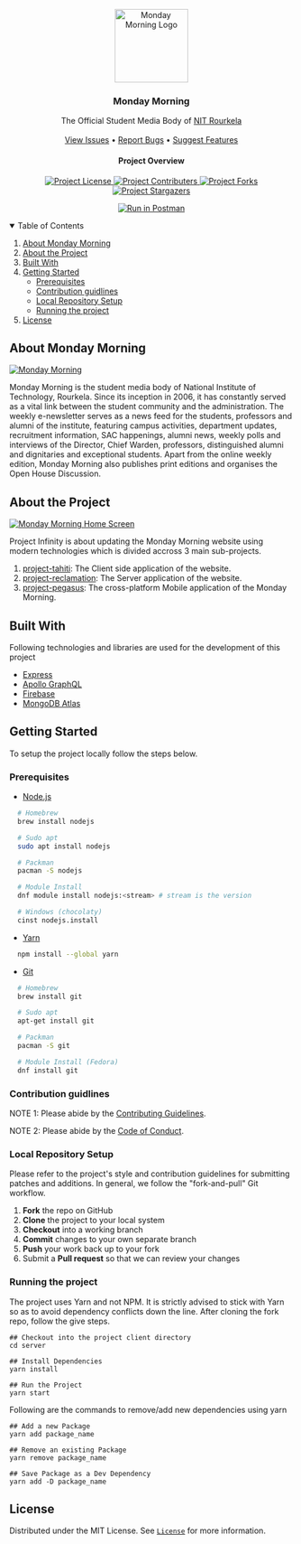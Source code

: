 <p align="center">
  <a href="https://github.com/Monday-Morning/project-infinity-migrate">
    <img src="repoImages/logo.png" alt="Monday Morning Logo" width="130">
  </a>

  <h3 align="center">Monday Morning</h3>

  <p align="center">
    The Official Student Media Body of <a href="https://nitrkl.ac.in">NIT Rourkela</a>
    <br />
    <br />
    <a href="https://github.com/Monday-Morning/project-infinity-migrate/issues">View Issues</a>
    •
    <a href="https://github.com/Monday-Morning/project-infinity-migrate/issues/new?assignees=&labels=bug&template=bug_report.md&title=bug%3A+">Report Bugs</a>
    •
    <a href="https://github.com/Monday-Morning/project-infinity-migrate/issues/new?assignees=&labels=enhancement&template=feature_request.md&title=enhancement%3A+">Suggest Features</a>
  </p>
</p>

<p align="center">
	<h4 align="center">Project Overview</h4>

  <p align="center">
			<a href="https://github.com/Monday-Morning/project-infinity-migrate/blob/main/LICENSE">
    		<img src="https://img.shields.io/github/license/Monday-Morning/project-infinity-migrate?style=plastic" alt="Project License">
    	</a>
			<a href="https://github.com/Monday-Morning/project-infinity-migrate/graphs/contributors">
    		<img src="https://img.shields.io/github/contributors/Monday-Morning/project-infinity-migrate?style=plastic" alt="Project Contributers">
    	</a>
			<a href="https://github.com/Monday-Morning/project-infinity-migrate/network/members">
    		<img src="https://img.shields.io/github/forks/Monday-Morning/project-infinity-migrate?style=plastic" alt="Project Forks">
    	</a>
			<a href="https://github.com/Monday-Morning/project-infinity-migrate/stargazers">
    		<img src="https://img.shields.io/github/stars/Monday-Morning/project-infinity-migrate?style=plastic" alt="Project Stargazers">
    	</a>
	</p>
	
  <p align="center">
			<a href="[https://github.com/Monday-Morning/project-infinity-migrate/blob/main/LICENSE](https://app.getpostman.com/run-collection/12460663-3f55b1ed-143c-4408-84d8-2af2b529952c?action=collection%2Ffork&collection-url=entityId%3D12460663-3f55b1ed-143c-4408-84d8-2af2b529952c%26entityType%3Dcollection%26workspaceId%3Dc4baa274-1d2d-42ae-885e-05446764e081)">
    		<img src="https://run.pstmn.io/button.svg" alt="Run in Postman">
    	</a>
	</p>

</p>

<!-- [![Staging Release][staging-deploy-shield]][staging-deploy-link]
[![Production Release][production-deploy-shield]][production-deploy-link]

[![Contributors][contributors-shield]][contributors-url]
[![Forks][forks-shield]][forks-url]
[![Stargazers][stars-shield]][stars-url]
[![MIT License][license-shield]][license-url] -->

<!-- TABLE OF CONTENTS -->
<details open="open">
  <summary>Table of Contents</summary>
  <ol>
    <li><a href="#about-monday-morning">About Monday Morning</a></li>
    <li><a href="#about-the-project">About the Project</a></li>
    <li><a href="#built-with">Built With</a></li>
    <li>
      <a href="#getting-started">Getting Started</a>
      <ul>
        <li><a href="#prerequisites">Prerequisites</a></li>
        <li><a href="#contribution-guidlines">Contribution guidlines</a></li>
        <li><a href="#local-repository-setup">Local Repository Setup</a></li>
        <li><a href="#running-the-project">Running the project</a></li>
      </ul>
    </li>
    <li><a href="#license">License</a></li>
  </ol>
</details>

## About Monday Morning

[![Monday Morning][repo-cover]](https://mondaymorning.nitrkl.ac.in)

Monday Morning is the student media body of National Institute of Technology, Rourkela. Since its inception in 2006, it has constantly served as a vital link between the student community and the administration. The weekly e-newsletter serves as a news feed for the students, professors and alumni of the institute, featuring campus activities, department updates, recruitment information, SAC happenings, alumni news, weekly polls and interviews of the Director, Chief Warden, professors, distinguished alumni and dignitaries and exceptional students. Apart from the online weekly edition, Monday Morning also publishes print editions and organises the Open House Discussion.

## About the Project

[![Monday Morning Home Screen][home-screen]](https://mondaymorning.nitrkl.ac.in)

Project Infinity is about updating the Monday Morning website using modern technologies which is divided accross 3 main sub-projects.

1. [project-tahiti](https://github.com/Monday-Morning/project-tahiti): The Client side application of the website.
1. [project-reclamation](https://github.com/Monday-Morning/project-reclamation): The Server application of the website.
1. [project-pegasus](https://github.com/Monday-Morning/project-pegasus): The cross-platform Mobile application of the Monday Morning.

## Built With

Following technologies and libraries are used for the development of this project

- [Express](https://expressjs.com/)
- [Apollo GraphQL](https://www.apollographql.com/)
- [Firebase](https://firebase.google.com/)
- [MongoDB Atlas](https://www.mongodb.com/atlas/database)

## Getting Started

To setup the project locally follow the steps below.

### Prerequisites

- [Node.js](https://nodejs.org/en/download/)

```sh
  # Homebrew
  brew install nodejs

  # Sudo apt
  sudo apt install nodejs

  # Packman
  pacman -S nodejs

  # Module Install
  dnf module install nodejs:<stream> # stream is the version

  # Windows (chocolaty)
  cinst nodejs.install

```

- [Yarn](https://classic.yarnpkg.com/en/docs/install/)

```sh
  npm install --global yarn
```

- [Git](https://git-scm.com/downloads)

```sh
  # Homebrew
  brew install git

  # Sudo apt
  apt-get install git

  # Packman
  pacman -S git

  # Module Install (Fedora)
  dnf install git

```

### Contribution guidlines

NOTE 1: Please abide by the [Contributing Guidelines](https://github.com/Monday-Morning/project-infinity-migrate/blob/main/CONTRIBUTING.md).

NOTE 2: Please abide by the [Code of Conduct](https://github.com/Monday-Morning/project-infinity-migrate/blob/main/CODE_OF_CONDUCT.md).

### Local Repository Setup

Please refer to the project's style and contribution guidelines for submitting patches and additions. In general, we follow the "fork-and-pull" Git workflow.

1.  **Fork** the repo on GitHub
2.  **Clone** the project to your local system
3.  **Checkout** into a working branch
4.  **Commit** changes to your own separate branch
5.  **Push** your work back up to your fork
6.  Submit a **Pull request** so that we can review your changes

### Running the project

The project uses Yarn and not NPM. It is strictly advised to stick with Yarn so as to avoid dependency conflicts down the line. After cloning the fork repo, follow the give steps.

```
## Checkout into the project client directory
cd server

## Install Dependencies
yarn install

## Run the Project
yarn start

```

Following are the commands to remove/add new dependencies using yarn

```
## Add a new Package
yarn add package_name

## Remove an existing Package
yarn remove package_name

## Save Package as a Dev Dependency
yarn add -D package_name
```

## License

Distributed under the MIT License. See [`License`][license-url] for more information.

<!-- MARKDOWN LINKS & IMAGES -->
<!-- https://www.markdownguide.org/basic-syntax/#reference-style-links -->

[contributors-shield]: https://img.shields.io/github/contributors/Monday-Morning/project-infinity-migrate?style=plastic
[contributors-url]: https://github.com/Monday-Morning/project-infinity-migrate/graphs/contributors
[forks-shield]: https://img.shields.io/github/forks/Monday-Morning/project-infinity-migrate?style=plastic
[forks-url]: https://github.com/Monday-Morning/project-infinity-migrate/network/members
[stars-shield]: https://img.shields.io/github/stars/Monday-Morning/project-infinity-migrate?style=plastic
[stars-url]: https://github.com/Monday-Morning/project-infinity-migrate/stargazers
[issues-shield]: https://img.shields.io/github/issues/Monday-Morning/project-infinity-migrate?style=plastic
[issues-url]: https://github.com/Monday-Morning/project-infinity-migrate/issues
[license-shield]: https://img.shields.io/github/license/Monday-Morning/project-infinity-migrate?style=plastic
[license-url]: https://github.com/Monday-Morning/project-infinity-migrate/blob/main/LICENSE
[staging-checks-shield]: https://github.com/Monday-Morning/project-infinity-migrate/actions/workflows/staging.yml/badge.svg
[staging-checks-link]: https://github.com/Monday-Morning/project-infinity-migrate/actions/workflows/staging.yml
[production-workflow-shield]: https://github.com/Monday-Morning/project-infinity-migrate/actions/workflows/production.yml/badge.svg
[production-workflow-link]: https://github.com/Monday-Morning/project-infinity-migrate/actions/workflows/production.yml
[home-screen]: repoImages/homeScreen.jpeg
[repo-cover]: repoImages/cover.png
[repo-logo]: repoImages/logo.png
